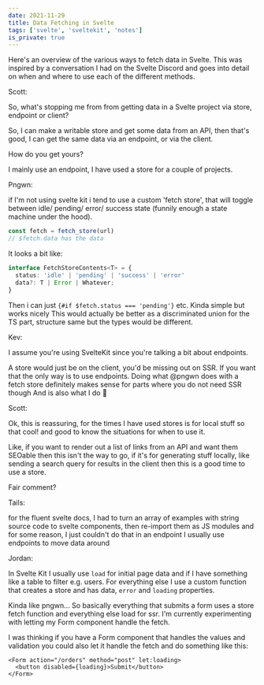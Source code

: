 ```yaml
---
date: 2021-11-29
title: Data Fetching in Svelte
tags: ['svelte', 'sveltekit', 'notes']
is_private: true
---
```


Here's an overview of the various ways to fetch data in Svelte. This
was inspired by a conversation I had on the Svelte Discord and goes
into detail on when and where to use each of the different methods.

<!-- Transcript -->

Scott:

So, what's stopping me from from getting data in a Svelte project via
store, endpoint or client?

So, I can make a writable store and get some data from an API, then
that's good, I can get the same data via an endpoint, or via the
client.

How do you get yours?

I mainly use an endpoint, I have used a store for a couple of
projects.

Pngwn:

if I'm not using svelte kit i tend to use a custom 'fetch store', that
will toggle between idle/ pending/ error/ success state (funnily
enough a state machine under the hood).

```js
const fetch = fetch_store(url)
// $fetch.data has the data
```

It looks a bit like:

```ts
interface FetchStoreContents<T> = {
  status: 'idle' | 'pending' | 'success' | 'error'
  data?: T | Error | Whatever;
}
```

Then i can just `{#if $fetch.status === 'pending'}` etc. Kinda simple
but works nicely This would actually be better as a discriminated
union for the TS part, structure same but the types would be
different.

Kev:

I assume you're using SvelteKit since you're talking a bit about
endpoints.

A store would just be on the client, you'd be missing out on SSR. If
you want that the only way is to use endpoints. Doing what @pngwn does
with a fetch store definitely makes sense for parts where you do not
need SSR though And is also what I do 🥳

Scott:

Ok, this is reassuring, for the times I have used stores is for local
stuff so that cool! and good to know the situations for when to use
it.

Like, if you want to render out a list of links from an API and want
them SEOable then this isn't the way to go, if it's for generating
stuff locally, like sending a search query for results in the client
then this is a good time to use a store.

Fair comment?

Tails:

for the fluent svelte docs, I had to turn an array of examples with
string source code to svelte components, then re-import them as JS
modules and for some reason, I just couldn't do that in an endpoint I
usually use endpoints to move data around

Jordan:

In Svelte Kit I usually use `load` for initial page data and if I have
something like a table to filter e.g. users. For everything else I use
a custom function that creates a store and has data, `error` and
`loading` properties.

Kinda like pngwn... So basically everything that submits a form uses a
store fetch function and everything else load for ssr. I'm currently
experimenting with letting my Form component handle the fetch.

I was thinking if you have a Form component that handles the values
and validation you could also let it handle the fetch and do something
like this:

```svelte
<Form action="/orders" method="post" let:loading>
  <button disabled={loading}>Submit</button>
</Form>
```
